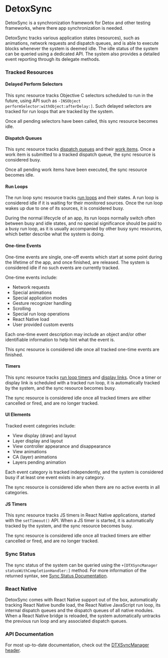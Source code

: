 # DetoxSync

DetoxSync is a synchronization framework for Detox and other testing frameworks, where there app synchronization is needed. 

DetoxSync tracks various application states (resources), such as animations, network requests and dispatch queues, and is able to execute blocks whenever the system is deemed idle. The idle status of the system can be queried using a dedicated API. The system also provides a detailed event reporting through its delegate methods.

### Tracked Resources

#### Delayed Perform Selectors



This sync resource tracks Objective C selectors scheduled to run in the future, using API such as `-[NSObject performSelector:withObject:afterDelay:]`. Such delayed selectors are tracked for run loops that are tracked by the system.

Once all pending selectors have been called, this sync resource becomes idle.

#### Dispatch Queues

This sync resource tracks [dispatch queues](https://developer.apple.com/documentation/dispatch/dispatch_queue?language=objc) and their [work items](https://developer.apple.com/documentation/dispatch/dispatch_work_item?language=objc). Once a work item is submitted to a tracked dispatch queue, the sync resource is considered busy.

Once all pending work items have been executed, the sync resource becomes idle.

#### Run Loops

The run loop sync resource tracks [run loops](https://developer.apple.com/documentation/foundation/nsrunloop) and their states. A run loop is considered idle if it is waiting for their monitored sources. Once the run loop wakes up due to one of its sources, it is considered busy.

During the normal lifecycle of an app, its run loops normally switch often between busy and idle states, and no special significance should be paid to a busy run loop, as it is usually accompanied by other busy sync resources, which better describe what the system is doing.

#### One-time Events

One-time events are single, one-off events which start at some point during the lifetime of the app, and once finished, are released. The system is considered idle if no such events are currently tracked.

One-time events include:

- Network requests
- Special animations
- Special application modes
- Gesture recognizer handling
- Scrolling
- Special run loop operations
- React Native load
- User provided custom events

Each one-time event description may include an object and/or other identifiable information to help hint what the event is.

This sync resource is considered idle once all tracked one-time events are finished.

#### Timers

This sync resource tracks [run loop timers](https://developer.apple.com/documentation/foundation/nstimer) and [display links](https://developer.apple.com/documentation/quartzcore/cadisplaylink). Once a timer or display link is scheduled with a tracked run loop, it is automatically tracked by the system, and the sync resource becomes busy.

The sync resource is considered idle once all tracked timers are either cancelled or fired, and are no longer tracked.

#### UI Elements

Tracked event categories include:

- View display (draw) and layout
- Layer display and layout
- View controller appearance and disappearance
- View animations
- CA (layer) animations
- Layers pending animation

Each event category is tracked independently, and the system is considered busy if at least one event exists in any category.

The sync resource is considered idle when there are no active events in all categories.

#### JS Timers

This sync resource tracks JS timers in React Native applications, started with the `setTimeout()` API. When a JS timer is started, it is automatically tracked by the system, and the sync resource becomes busy.

The sync resource is considered idle once all tracked timers are either cancelled or fired, and are no longer tracked.

### Sync Status

The sync status of the system can be queried using the `+[DTXSyncManager statusWithCompletionHandler:]` method. For more information of the returned syntax, see [Sync Status Documentation](StatusDocumentation.md).

### React Native

DetoxSync comes with React Native support out of the box, automatically tracking React Native bundle load, the React Native JavaScript run loop, its internal dispatch queues and the dispatch queues of all native modules. When a React Native bridge is reloaded, the system automatically untracks the previous run loop and any associated dispatch queues.

### API Documentation

For most up-to-date documentation, check out the [DTXSyncManager header](https://github.com/wix/DetoxSync/blob/master/DetoxSync/DetoxSync/SyncManager/DTXSyncManager.h).
